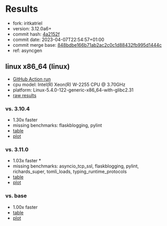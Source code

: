 # Results

- fork: iritkatriel
- version: 3.12.0a6+
- commit hash: [4a2152f](https://github.com/iritkatriel/cpython/commit/4a2152f)
- commit date: 2023-04-07T22:54:57+01:00
- commit merge base: [848bdbe166b71ab2ac2c0c1d88432fb995d1444c](https://github.com/iritkatriel/cpython/commit/848bdbe166b71ab2ac2c0c1d88432fb995d1444c)
- ref: asyncgen

## linux x86_64 (linux)

- [GitHub Action run](https://github.com/faster-cpython/benchmarking/actions/runs/4641878800)
- cpu model: Intel(R) Xeon(R) W-2255 CPU @ 3.70GHz
- platform: Linux-5.4.0-122-generic-x86_64-with-glibc2.31
- [raw results](bm-20230407-linux-x86_64-iritkatriel-asyncgen-3.12.0a6%2B-4a2152f.json)

### vs. 3.10.4

- 1.30x faster
- missing benchmarks: flaskblogging, pylint
- [table](bm-20230407-linux-x86_64-iritkatriel-asyncgen-3.12.0a6%2B-4a2152f-vs-3.10.4.md)
- [plot](bm-20230407-linux-x86_64-iritkatriel-asyncgen-3.12.0a6%2B-4a2152f-vs-3.10.4.png)

### vs. 3.11.0

- 1.03x faster \*
- missing benchmarks: asyncio_tcp_ssl, flaskblogging, pylint, richards_super, tomli_loads, typing_runtime_protocols
- [table](bm-20230407-linux-x86_64-iritkatriel-asyncgen-3.12.0a6%2B-4a2152f-vs-3.11.0.md)
- [plot](bm-20230407-linux-x86_64-iritkatriel-asyncgen-3.12.0a6%2B-4a2152f-vs-3.11.0.png)

### vs. base

- 1.00x faster
- [table](bm-20230407-linux-x86_64-iritkatriel-asyncgen-3.12.0a6%2B-4a2152f-vs-base.md)
- [plot](bm-20230407-linux-x86_64-iritkatriel-asyncgen-3.12.0a6%2B-4a2152f-vs-base.png)

